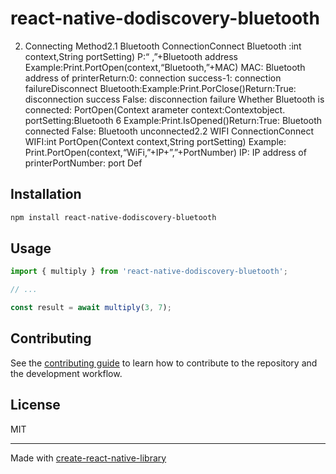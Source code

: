 # react-native-dodiscovery-bluetooth

2. Connecting Method2.1 Bluetooth ConnectionConnect Bluetooth :int context,String portSetting) P:“ ,”+Bluetooth address Example:Print.PortOpen(context,“Bluetooth,”+MAC) MAC: Bluetooth address of printerReturn:0: connection success-1: connection failureDisconnect Bluetooth:Example:Print.PorClose()Return:True: disconnection success False: disconnection failure Whether Bluetooth is connected: PortOpen(Context arameter  context:Contextobject.  portSetting:Bluetooth 6 Example:Print.IsOpened()Return:True: Bluetooth connected False: Bluetooth unconnected2.2 WIFI ConnectionConnect WIFI:int PortOpen(Context context,String portSetting) Example: Print.PortOpen(context,“WiFi,”+IP+”,”+PortNumber) IP: IP address of printerPortNumber: port Def

## Installation

```sh
npm install react-native-dodiscovery-bluetooth
```

## Usage


```js
import { multiply } from 'react-native-dodiscovery-bluetooth';

// ...

const result = await multiply(3, 7);
```


## Contributing

See the [contributing guide](CONTRIBUTING.md) to learn how to contribute to the repository and the development workflow.

## License

MIT

---

Made with [create-react-native-library](https://github.com/callstack/react-native-builder-bob)
